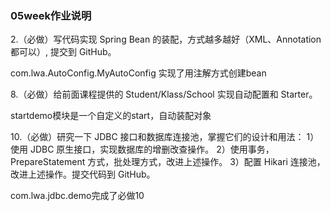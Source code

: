 ### 05week作业说明

2.（必做）写代码实现 Spring Bean 的装配，方式越多越好（XML、Annotation 都可以）, 提交到 GitHub。

com.lwa.AutoConfig.MyAutoConfig 实现了用注解方式创建bean

8.（必做）给前面课程提供的 Student/Klass/School 实现自动配置和 Starter。

startdemo模块是一个自定义的start，自动装配对象

10.（必做）研究一下 JDBC 接口和数据库连接池，掌握它们的设计和用法：
1）使用 JDBC 原生接口，实现数据库的增删改查操作。
2）使用事务，PrepareStatement 方式，批处理方式，改进上述操作。
3）配置 Hikari 连接池，改进上述操作。提交代码到 GitHub。

com.lwa.jdbc.demo完成了必做10

